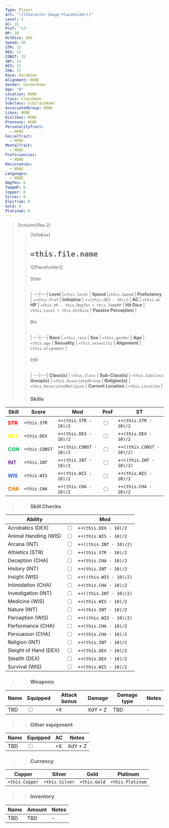 ```yaml
---
Type: Player
Art: "![[Character Image Placeholder]]"
Level: 2
AC: 15
Prof: "+2"
HP: 20
HitDice: d06
Speed: 30
STR: 15
DEX: 15
CONST: 15
INT: 15
WIS: 15
CHA: 15
Race: RaceName
Alignment: NONE
Gender: GenderName
Age: "0"
Location: NONE
Class: ClassName
Subclass: SubClassName
AssociatedGroup: NONE
Likes: NONE
Dislikes: NONE
Pronouns: NONE
PersonalityTrait:
  - NONE
SocialTrait:
  - NONE
MentalTrait:
  - NONE
Proficiencies:
  - NONE
Resistances:
  - NONE
Languages:
  - NONE
DmgTkn: 0
TempHP: 0
Copper: 0
Silver: 0
Electrum: 0
Gold: 0
Platinum: 0
---
```

>[!column|flex 2]
>> [!infobox]
>> # `=this.file.name`
>> ![[Placeholder]]
>> ###### Stats
>>  |
>> ---|---|
>> **Level** |`=this.level` |
>>  **Speed** |`=this.Speed` |
>> **Proficiency** | +`=this.Prof` |
>> **Initiative** | +`=(this.DEX - 10)/2` |
>> **AC** | `=this.AC`
>> **HP** | `=this.HP - this.DmgTkn + this.TempHP` |
>> **Hit Dice** | `=this.Level + this.HitDice`  |
>> **Passive Perception** |
>>  
>> ###### Bio
>>   |
>> ---|---|
>> **Race** | `=this.race` |
>> **Sex** | `=this.gender` |
>> **Age** | `=this.age` |
>> **Sexuality** | `=this.sexuality` |
>> **Alignment** | `=this.alignment` |
>> ###### Info
>>   |
>> ---|---|
>> **Class(s)** | `=this.Class` |
>> **Sub-Class(s)** | `=this.Subclass`
>> **Group(s)** | `=this.AssociatedGroup` |
>> **Religion(s)** | `=this.AssociatedReligion` |
>> **Current Location** | `=this.Location` |
>>
>> ### Skills
| Skill | Score       | Mod                     | Prof                              | ST                                  |
| ----- | ----------- | ----------------------- | --------------------------------- | ----------------------------------- |
| <font color="#ff0000">**STR**</font>   | `=this.STR` | +`=(this.STR - 10)/2`   | <input type="checkbox" unchecked> | +`=(this.STR - 10)/2`               |
| <font color="#ffff00">**DEX**</font>   | `=this.DEX`  | +`=(this.DEX - 10)/2`   | <input type="checkbox" unchecked> | +`=(this.DEX - 10)/2`               |
| <font color="#00b050">**CON**</font>   | `=this.CONST` | +`=(this.CONST - 10)/2` | <input type="checkbox" unchecked>   | +`=((this.CONST - 10)/2)` |
| <font color="#7030a0">**INT**</font>   | `=this.INT`          | +`=(this.INT - 10)/2`   | <input type="checkbox" unchecked>   | +`=((this.INT - 10)/2)`   |
| <font color="#245bdb">**WIS**</font>   | `=this.WIS`          | +`=(this.WIS - 10)/2`   | <input type="checkbox" unchecked> | +`=(this.WIS - 10)/2`               |
| <font color="#de7802">**CHA**</font>   | `=this.CHA`          | +`=(this.CHA - 10)/2`   | <input type="checkbox" unchecked> | +`=(this.CHA - 10)/2`               |
>> ### Skill Checks
| Ability               |                                   | Mod |
| --------------------- | --------------------------------- | --- |
| Acrobatics (DEX)      | <input type="checkbox" unchecked> | +`=(this.DEX - 10)/2`   |
| Animal Handling (WIS) | <input type="checkbox" unchecked> | +`=(this.WIS - 10)/2`  |
| Arcana (INT)          | <input type="checkbox" unchecked> | +`=((this.INT - 10)/2)`  |
| Athletics (STR)       | <input type="checkbox" unchecked> | +`=(this.STR - 10)/2`   |
| Deception (CHA)       | <input type="checkbox" unchecked> | +`=(this.CHA - 10)/2`  |
| History (INT)         | <input type="checkbox" unchecked> | +`=(this.INT - 10)/2`  |
| Insight (WIS)         | <input type="checkbox" unchecked>   | +`=((this.WIS - 10)/2)`  |
| Intimidation (CHA)    | <input type="checkbox" unchecked> | +`=(this.CHA - 10)/2`  |
| Investigation (INT)   | <input type="checkbox" unchecked>   | +`=((this.INT - 10)/2)`  |
| Medicine (WIS)        | <input type="checkbox" unchecked> | +`=(this.WIS - 10)/2`  |
| Nature (INT)          | <input type="checkbox" unchecked> | +`=(this.INT - 10)/2`  |
| Perception (WIS)      | <input type="checkbox" unchecked>   | +`=((this.WIS - 10)/2)`  |
| Performance (CHA)     | <input type="checkbox" unchecked> | +`=(this.CHA - 10)/2`  |
| Persuasion (CHA)      | <input type="checkbox" unchecked> | +`=(this.CHA - 10)/2`  |
| Religion (INT)        | <input type="checkbox" unchecked> | +`=(this.INT - 10)/2`  |
| Sleight of Hand (DEX) | <input type="checkbox" unchecked> | +`=(this.DEX - 10)/2`   |
| Stealth (DEX)         | <input type="checkbox" unchecked> | +`=(this.DEX - 10)/2`   |
| Survival (WIS)        | <input type="checkbox" unchecked> | +`=(this.WIS - 10)/2`  |
>>  ### Weapons
| Name         | Equipped         | Attack bonus         | Damage         | Damage type         | Notes         |
| -------------- | -------------- | ------------ | ---------------- | ---------------- | ---------------- |
| TBD | <input type="checkbox" unchecked> | +X | XdY + Z | TBD | - |
>>  ### Other equipment
| Name         | Equipped         | AC         | Notes         |
| -------------- | -------------- | ------------ | ---------------- |
| TBD | <input type="checkbox" unchecked> | +X | XdY + Z | TBD | - |
>>  ### Currency
| Copper         | Silver         | Gold         | Platinum         |
| -------------- | -------------- | ------------ | ---------------- |
| `=this.Copper` | `=this.Silver` | `=this.Gold` | `=this.Platinum` |
>>  ### Inventory
| Name         | Amount         | Notes         |
| -------------- | -------------- | ------------ |
| TBD | TBD | - |
